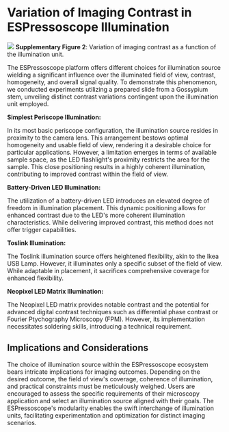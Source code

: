 # Variation of Imaging Contrast in ESPressoscope Illumination

![](./IMAGES/illutable.png)
**Supplementary Figure 2**: Variation of imaging contrast as a function of the illumination unit.

The ESPressoscope platform offers different choices for illumination source wielding a significant influence over the illuminated field of view, contrast, homogeneity, and overall signal quality. To demonstrate this phenomenon, we conducted experiments utilizing a prepared slide from a Gossypium stem, unveiling distinct contrast variations contingent upon the illumination unit employed.

**Simplest Periscope Illumination:**

In its most basic periscope configuration, the illumination source resides in proximity to the camera lens. This arrangement bestows optimal homogeneity and usable field of view, rendering it a desirable choice for particular applications. However, a limitation emerges in terms of available sample space, as the LED flashlight's proximity restricts the area for the sample. This close positioning results in a highly coherent illumination, contributing to improved contrast within the field of view.

**Battery-Driven LED Illumination:**

The utilization of a battery-driven LED introduces an elevated degree of freedom in illumination placement. This dynamic positioning allows for enhanced contrast due to the LED's more coherent illumination characteristics. While delivering improved contrast, this method does not offer trigger capabilities.

**Toslink Illumination:**

The Toslink illumination source offers heightened flexibility, akin to the Ikea USB Lamp. However, it illuminates only a specific subset of the field of view. While adaptable in placement, it sacrifices comprehensive coverage for enhanced flexibility.

**Neopixel LED Matrix Illumination:**

The Neopixel LED matrix provides notable contrast and the potential for advanced digital contrast techniques such as differential phase contrast or Fourier Ptychography Microscopy (FPM). However, its implementation necessitates soldering skills, introducing a technical requirement.

## Implications and Considerations

The choice of illumination source within the ESPressoscope ecosystem bears intricate implications for imaging outcomes. Depending on the desired outcome, the field of view's coverage, coherence of illumination, and practical constraints must be meticulously weighed. Users are encouraged to assess the specific requirements of their microscopy application and select an illumination source aligned with their goals. The ESPressoscope's modularity enables the swift interchange of illumination units, facilitating experimentation and optimization for distinct imaging scenarios.
